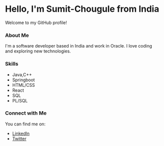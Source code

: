 # Hello, I'm Sumit-Chougule from India

<p>Welcome to my GitHub profile!</p>

<h3>About Me</h3>
<p>I'm a software developer based in India and work in Oracle. I love coding and exploring new technologies.</p>

<h3>Skills</h3>
<ul>
  <li>Java,C++</li>
  <li>Springboot</li>
  <li>HTML/CSS</li>
  <li>React</li>
  <li>SQL</li>
  <li>PL/SQL</li>
</ul>

<h3>Connect with Me</h3>
<p>You can find me on:</p>
<ul>
  <li><a href="https://linkedin.com/in/sumit-chougule-22031b19a">LinkedIn</a></li>
  <li><a href="https://https://twitter.com/SumitChoug69401">Twitter</a></li>
</ul>
